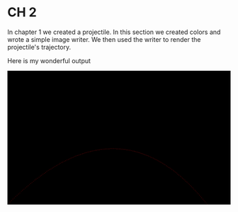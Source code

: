 # CH 2

In chapter 1 we created a projectile.  In this section we created colors and
wrote a simple image writer.
We then used the writer to render the projectile's trajectory.

Here is my wonderful output

![Trajectory of simulated projectile](./images/trajectory.png)
